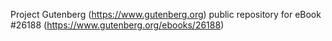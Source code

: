 Project Gutenberg (https://www.gutenberg.org) public repository for eBook #26188 (https://www.gutenberg.org/ebooks/26188)
